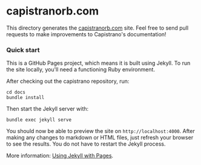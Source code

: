# capistranorb.com

This directory generates the [capistranorb.com](http://capistranorb.com/) site. Feel free to send pull requests to make improvements to Capistrano's documentation!

### Quick start

This is a GitHub Pages project, which means it is built using Jekyll. To run the site locally, you'll need a functioning Ruby environment.

After checking out the capistrano repository, run:

```
cd docs
bundle install
```

Then start the Jekyll server with:

```
bundle exec jekyll serve
```

You should now be able to preview the site on `http://localhost:4000`. After making any changes to markdown or HTML files, just refresh your browser to see the results. You do not have to restart the Jekyll process.

More information: [Using Jekyll with Pages](https://help.github.com/articles/using-jekyll-with-pages/).
